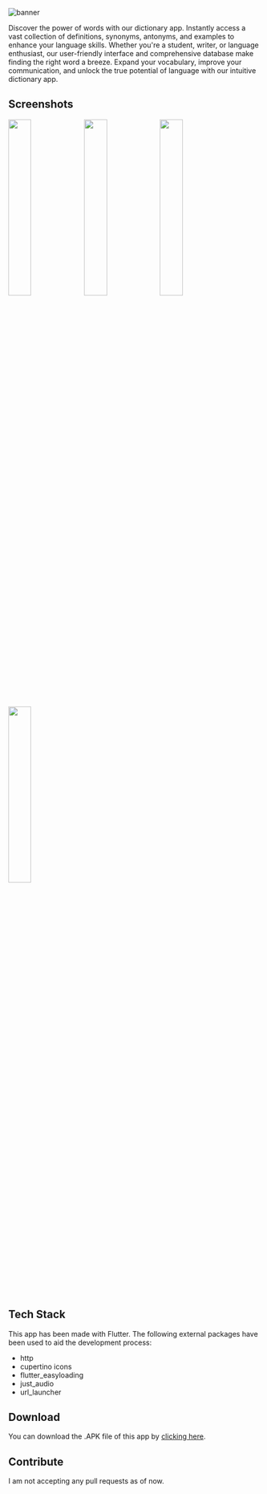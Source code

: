 ![banner](https://github.com/lightlessdays/Word-Lock/assets/97734029/6ba61c44-ab7b-4f66-a20e-4e5db374617d)

Discover the power of words with our dictionary app. Instantly access a vast collection of definitions, synonyms, antonyms, and examples to enhance your language skills. Whether you're a student, writer, or language enthusiast, our user-friendly interface and comprehensive database make finding the right word a breeze. Expand your vocabulary, improve your communication, and unlock the true potential of language with our intuitive dictionary app.

## Screenshots

<img src="[https://github.com/lightlessdays/Word-Lock/assets/97734029/93ac52fe-4cdb-475a-b7af-e77ff4f78d22](https://github.com/lightlessdays/Word-Lock/assets/97734029/610f01d5-e7b1-4766-9d1f-2ccd6e90350f)" width=30%><img src="https://github.com/lightlessdays/Word-Lock/assets/97734029/93ac52fe-4cdb-475a-b7af-e77ff4f78d22" width=30%><img src="https://github.com/lightlessdays/Word-Lock/assets/97734029/b5ad51c9-7bc4-43da-8ade-fbeb1eee8a64" width=30%><img src="https://github.com/lightlessdays/Word-Lock/assets/97734029/5de0d40a-13da-466e-816e-85c8c171ae64" width=30%>



## Tech Stack

This app has been made with Flutter. The following external packages have been used to aid the development process:
- http
- cupertino icons
- flutter_easyloading
- just_audio
- url_launcher

## Download

You can download the .APK file of this app by [clicking here](https://github.com/lightlessdays/Word-Lock/raw/main/app-release.apk).

## Contribute

I am not accepting any pull requests as of now.
